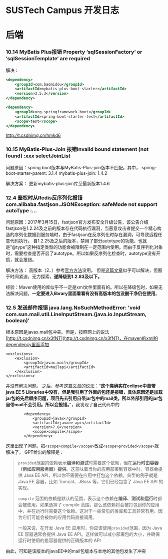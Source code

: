 # SUSTech Campus 开发日志

# 后端

### 10.14 MyBatis Plus报错 Property ‘sqlSessionFactory‘ or ‘sqlSessionTemplate‘ are required

解决：

```xml
<dependency>
    <groupId>com.baomidou</groupId>
    <artifactId>mybatis-plus-boot-starter</artifactId>
    <version>3.5.3</version>
</dependency>

<dependency>
    <groupId>org.springframework.boot</groupId>
    <artifactId>spring-boot-starter-test</artifactId>
    <scope>test</scope>
</dependency>
```

http://t.csdnimg.cn/hmkd6



### 10.15 MyBatis-Plus-Join 报错Invalid bound statement (not found) :xxx selectJoinList 

问题原因：spring boot版本与MyBatis-Plus-join版本不匹配。其中，
spring-boot-starter-parent: 3.1.4
mybatis-plus-join: 1.4.2

解决方案：
更新mybatis-plus-join库至最新版本1.4.6

### 12.4 鉴权时从Redis反序列化报错 com.alibaba.fastjson.JSONException: safeMode not support autoType :...
问题原因：2017年3月15日，fastjson官方发布安全升级公告，该公告介绍fastjson在1.2.24及之前的版本存在代码执行漏洞，当恶意攻击者提交一个精心构造的序列化数据到服务端时，由于fastjson在反序列化时存在漏洞，可导致远程任意代码执行。 自1.2.25及之后的版本，禁用了部分autotype的功能，也就是”@type”这种指定类型的功能会被限制在一定范围内使用。而由于反序列化对象时，需要检查是否开启了autotype。所以如果反序列化检查时，autotype没有开启，就会报错。

解决方法：
高版本（2.*.*）参考[官方方法](https://github.com/alibaba/fastjson/wiki/enable_autotype)没用。
但是[这篇文章](https://huaweidevelopers.csdn.net/648c341010821a64020deae0.html)似乎可以解决，但囿于时间紧迫，无力探索，**遂降级到1.2.83及以下。**

经验：Maven使用的库似乎不一定是xml文件里面有的。所以在降级包时，如果无法解决问题，**一定要进入library里面看看有没有高版本的包没删干净仍在使用**。

### 12.5 发送邮件报错 java.lang.NoSuchMethodError: 'void com.sun.mail.util.LineInputStream.<init>(java.io.InputStream, boolean)'
根本原因是javax.mail包冲突。但是，按照网上的说法[http://t.csdnimg.cn/x3fNT](http://t.csdnimg.cn/x3fNT)，在maven的xml的dependency里面添加
```
<exclusions>
    <exclusion>
        <groupId>javax.mail</groupId>
        <artifactId>mailapi</artifactId>
    </exclusion>
</exclusions>
```
并没有解决问题。
之后，参考[这篇文章](https://www.cnblogs.com/cyb-652356/p/11718424.html)的说法：“**这个类确实在eclipse中自带java EE 5 Libraries中没有，但是我引用了外面的包还是报错，具体原因还是加载jar包的先后顺序问题，项目先去引用自带jar包中的mail类，所以外部引用的jar包自带mail不会引用。所以会报错。**”，我发现了自己代码中的
```
        <dependency>
            <groupId>javax</groupId>
            <artifactId>javaee-api</artifactId>
            <version>7.0</version>
            <scope>compile</scope>
        </dependency>
```
这里出现了问题。把`<scope>compile</scope>`改成`<scope>provided</scope>`就解决了。
GPT给出的解释是：
> `provided`范围的依赖表示**编译和测试**时需要这个依赖，但在**运行时由容器（例如应用服务器）提供**。这意味着当你的应用部署到容器中时，容器会提供 Java EE API，所以你不需要在应用中打包这个依赖。典型的例子就是 Java EE 容器，比如 Tomcat、JBoss 等，它们已经包含了 Java EE API 的实现。
> 
> `compile` 范围的依赖是默认的范围，表示这个依赖在**编译、测试和运行**时都会被使用。如果选择了 compile 范围，那么该依赖将会被打包到你的应用中，并在运行时需要这个依赖。这对于一些常见的类库和工具非常有用，因为它们可能会被你的应用代码直接调用。
> 
> 一般来说，在开发 Java EE 应用时，你应该使用`provided`范围，因为 Java EE 容器通常会提供 Java EE API。这样做可以减小部署包的大小，并确保运行时使用的是容器提供的正确版本的 API

由此，可知是该版本的javaEE中的mail包版本与本地的其他包发生了冲突
